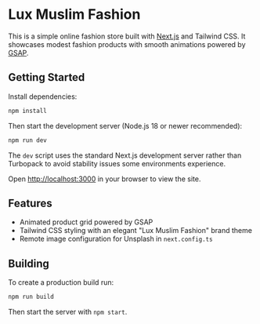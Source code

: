 # Lux Muslim Fashion

This is a simple online fashion store built with [Next.js](https://nextjs.org) and Tailwind CSS. It showcases modest fashion products with smooth animations powered by [GSAP](https://greensock.com/gsap/).

## Getting Started

Install dependencies:

```bash
npm install
```

Then start the development server (Node.js 18 or newer recommended):

```bash
npm run dev
```

The `dev` script uses the standard Next.js development server rather than
Turbopack to avoid stability issues some environments experience.

Open [http://localhost:3000](http://localhost:3000) in your browser to view the site.

## Features

- Animated product grid powered by GSAP
- Tailwind CSS styling with an elegant "Lux Muslim Fashion" brand theme
- Remote image configuration for Unsplash in `next.config.ts`

## Building

To create a production build run:

```bash
npm run build
```

Then start the server with `npm start`.
